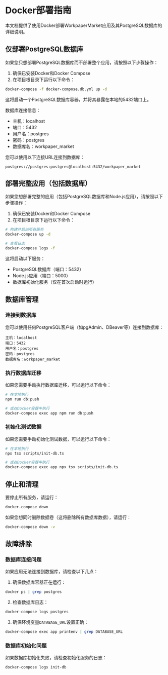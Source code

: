 # Docker部署指南

本文档提供了使用Docker部署WorkpaperMarket应用及其PostgreSQL数据库的详细说明。

## 仅部署PostgreSQL数据库

如果您只想部署PostgreSQL数据库而不部署整个应用，请按照以下步骤操作：

1. 确保已安装Docker和Docker Compose
2. 在项目根目录下运行以下命令：

```bash
docker-compose -f docker-compose.db.yml up -d
```

这将启动一个PostgreSQL数据库容器，并将其暴露在本地的5432端口上。

数据库连接信息：
- 主机：localhost
- 端口：5432
- 用户名：postgres
- 密码：postgres
- 数据库名：workpaper_market

您可以使用以下连接URL连接到数据库：
```
postgres://postgres:postgres@localhost:5432/workpaper_market
```

## 部署完整应用（包括数据库）

如果您想部署完整的应用（包括PostgreSQL数据库和Node.js应用），请按照以下步骤操作：

1. 确保已安装Docker和Docker Compose
2. 在项目根目录下运行以下命令：

```bash
# 构建并启动所有服务
docker-compose up -d

# 查看日志
docker-compose logs -f
```

这将启动以下服务：
- PostgreSQL数据库（端口：5432）
- Node.js应用（端口：5000）
- 数据库初始化服务（仅在首次启动时运行）

## 数据库管理

### 连接到数据库

您可以使用任何PostgreSQL客户端（如pgAdmin、DBeaver等）连接到数据库：

```
主机：localhost
端口：5432
用户名：postgres
密码：postgres
数据库名：workpaper_market
```

### 执行数据库迁移

如果您需要手动执行数据库迁移，可以运行以下命令：

```bash
# 在本地执行
npm run db:push

# 或在Docker容器中执行
docker-compose exec app npm run db:push
```

### 初始化测试数据

如果您需要手动初始化测试数据，可以运行以下命令：

```bash
# 在本地执行
npx tsx scripts/init-db.ts

# 或在Docker容器中执行
docker-compose exec app npx tsx scripts/init-db.ts
```

## 停止和清理

要停止所有服务，请运行：

```bash
docker-compose down
```

如果您想同时删除数据卷（这将删除所有数据库数据），请运行：

```bash
docker-compose down -v
```

## 故障排除

### 数据库连接问题

如果应用无法连接到数据库，请检查以下几点：

1. 确保数据库容器正在运行：
```bash
docker ps | grep postgres
```

2. 检查数据库日志：
```bash
docker-compose logs postgres
```

3. 确保环境变量`DATABASE_URL`设置正确：
```bash
docker-compose exec app printenv | grep DATABASE_URL
```

### 数据库初始化问题

如果数据库初始化失败，请检查初始化服务的日志：

```bash
docker-compose logs init-db
```
